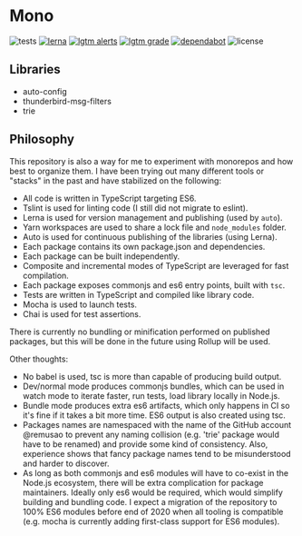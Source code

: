 # Mono

![tests](https://github.com/remusao/mono/workflows/Tests/badge.svg)
[![lerna](https://img.shields.io/badge/maintained%20with-lerna-cc00ff.svg)](https://lerna.js.org/)
[![lgtm alerts](https://img.shields.io/lgtm/alerts/g/remusao/mono.svg?logo=lgtm&logoWidth=18)](https://lgtm.com/projects/g/remusao/mono/alerts/)
[![lgtm grade](https://img.shields.io/lgtm/grade/javascript/g/remusao/mono.svg?logo=lgtm&logoWidth=18)](https://lgtm.com/projects/g/remusao/mono/context:javascript)
[![dependabot](https://api.dependabot.com/badges/status?host=github&repo=remusao/mono)](https://dependabot.com)
![license](https://img.shields.io/github/license/remusao/mono)

## Libraries

* auto-config
* thunderbird-msg-filters
* trie

## Philosophy

This repository is also a way for me to experiment with monorepos and
how best to organize them. I have been trying out many different tools
or "stacks" in the past and have stabilized on the following:

* All code is written in TypeScript targeting ES6.
* Tslint is used for linting code (I still did not migrate to eslint).
* Lerna is used for version management and publishing (used by `auto`).
* Yarn workspaces are used to share a lock file and `node_modules` folder.
* Auto is used for continuous publishing of the libraries (using Lerna).
* Each package contains its own package.json and dependencies.
* Each package can be built independently.
* Composite and incremental modes of TypeScript are leveraged for fast compilation.
* Each package exposes commonjs and es6 entry points, built with `tsc`.
* Tests are written in TypeScript and compiled like library code.
* Mocha is used to launch tests.
* Chai is used for test assertions.

There is currently no bundling or minification performed on published
packages, but this will be done in the future using Rollup will be used.

Other thoughts:

* No babel is used, tsc is more than capable of producing build output.
* Dev/normal mode produces commonjs bundles, which can be used in watch
  mode to iterate faster, run tests, load library locally in Node.js.
* Bundle mode produces extra es6 artifacts, which only happens in CI so
  it's fine if it takes a bit more time. ES6 output is also created using
  tsc.
* Packages names are namespaced with the name of the GitHub account @remusao to
  prevent any naming collision (e.g. 'trie' package would have to be renamed)
  and provide some kind of consistency. Also, experience shows that fancy
  package names tend to be misunderstood and harder to discover.
* As long as both commonjs and es6 modules will have to co-exist in the Node.js
  ecosystem, there will be extra complication for package maintainers. Ideally
  only es6 would be required, which would simplify building and bundling code.
  I expect a migration of the repository to 100% ES6 modules before end of 2020
  when all tooling is compatible (e.g. mocha is currently adding first-class
  support for ES6 modules).
